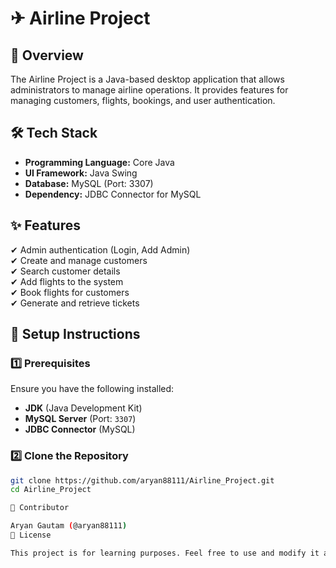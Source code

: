 # ✈ Airline Project  

## 📌 Overview  
The Airline Project is a Java-based desktop application that allows administrators to manage airline operations. It provides features for managing customers, flights, bookings, and user authentication.

## 🛠 Tech Stack  
- **Programming Language:** Core Java  
- **UI Framework:** Java Swing  
- **Database:** MySQL (Port: 3307)  
- **Dependency:** JDBC Connector for MySQL  

## ✨ Features  
✔ Admin authentication (Login, Add Admin)  
✔ Create and manage customers  
✔ Search customer details  
✔ Add flights to the system  
✔ Book flights for customers  
✔ Generate and retrieve tickets  

## 🚀 Setup Instructions  

### 1️⃣ Prerequisites  
Ensure you have the following installed:  
- **JDK** (Java Development Kit)  
- **MySQL Server** (Port: `3307`)  
- **JDBC Connector** (MySQL)  

### 2️⃣ Clone the Repository  
```bash
git clone https://github.com/aryan88111/Airline_Project.git
cd Airline_Project

👤 Contributor

Aryan Gautam (@aryan88111)
📄 License

This project is for learning purposes. Feel free to use and modify it as needed.
